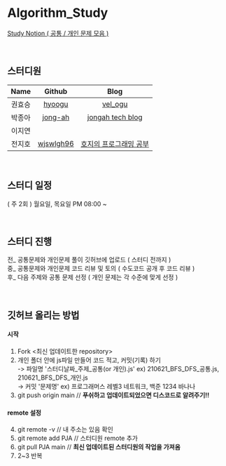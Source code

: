 # Algorithm_Study

[Study Notion ( 공통 / 개인 문제 모음 )](https://www.notion.so/5ec04b22917e42d8a57560c553f3e1c0?v=a3588295629e46c3af3d504036a5d847, "Notion Link") 

<br/>

## 스터디원 

|Name|Github|Blog|
|:---:|:---:|:---:|
|권효승|[hyoogu](https://github.com/hyoogu "Github Link")|[vel_ogu](https://velog.io/@idhyo0o "Blog Link")|
|박종아|[jong-ah](https://github.com/jong-ah "Github Link")|[jongah tech blog](https://medium.com/jongah-tech-blog "Blog Link")|
|이지연|||
|전지호|[wjswlgh96](https://github.com/wjswlgh96, "Github Link")|[호지의 프로그래밍 공부](https://wjswlgh96.tistory.com/, "Blog Link")|

<br/>

## 스터디 일정

( 주 2회 ) 월요일, 목요일 PM 08:00 ~

<br/>

## 스터디 진행

전_ 공통문제와 개인문제 풀이 깃허브에 업로드 ( 스터디 전까지 )   
중_ 공통문제와 개인문제 코드 리뷰 및 토의 ( 수도코드 공개 후 코드 리뷰 )   
후_ 다음 주제와 공통 문제 선정 ( 개인 문제는 각 수준에 맞게 선정 )   

<br/>

## 깃허브 올리는 방법

#### 시작
01. Fork <최신 업데이트한 repository>   
02. 개인 폴더 안에 js파일 만들어 코드 적고, 커밋(기록) 하기   
-> 파일명 '스터디날짜_주제_공통(or 개인).js' ex) 210621_BFS_DFS_공통.js, 210621_BFS_DFS_개인.js   
-> 커밋 '문제명' ex) 프로그래머스 레벨3 네트워크, 백준 1234 바나나   
03. git push origin main // **푸쉬하고 업데이트되었으면 디스코드로 알려주기!!**    

#### remote 설정
04. git remote -v // 내 주소는 있음 확인   
05. git remote add PJA <PJA remote repository> // 스터디원 remote 추가   
06. git pull PJA main // **최신 업데이트된 스터디원의 작업을 가져옴**   
07. 2~3 반복 
